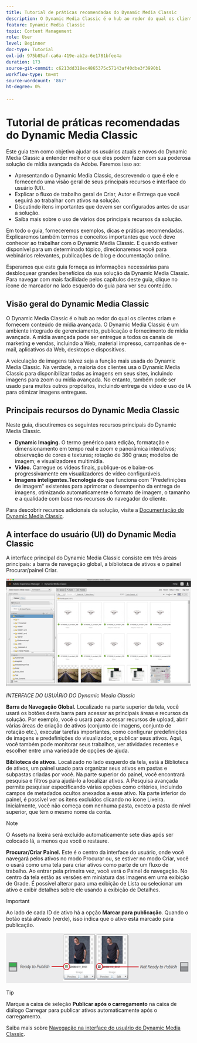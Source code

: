 ```yaml
---
title: Tutorial de práticas recomendadas do Dynamic Media Classic
description: O Dynamic Media Classic é o hub ao redor do qual os clientes criam e fornecem conteúdo de mídia avançada. Este tutorial de práticas recomendadas foi criado para ajudar os usuários atuais e novos do Dynamic Media Classic a entender melhor o que eles podem fazer com esta solução avançada de mídia do Adobe. Nesta parte do tutorial, você aprenderá o que é o Dynamic Media Classic e obterá uma breve visão sobre seus principais recursos e a interface do usuário.
feature: Dynamic Media Classic
topic: Content Management
role: User
level: Beginner
doc-type: Tutorial
exl-id: 975b85af-ca6a-419e-ab2a-6e1781bfee4a
duration: 173
source-git-commit: c6213dd318ec4865375c57143af40dbe3f3990b1
workflow-type: tm+mt
source-wordcount: '867'
ht-degree: 0%

---
```


# Tutorial de práticas recomendadas do Dynamic Media Classic

Este guia tem como objetivo ajudar os usuários atuais e novos do Dynamic Media Classic a entender melhor o que eles podem fazer com sua poderosa solução de mídia avançada da Adobe. Faremos isso ao:

- Apresentando o Dynamic Media Classic, descrevendo o que é ele e fornecendo uma visão geral de seus principais recursos e interface do usuário (UI).
- Explicar o fluxo de trabalho geral de Criar, Autor e Entrega que você seguirá ao trabalhar com ativos na solução.
- Discutindo itens importantes que devem ser configurados antes de usar a solução.
- Saiba mais sobre o uso de vários dos principais recursos da solução.

Em todo o guia, forneceremos exemplos, dicas e práticas recomendadas. Explicaremos também termos e conceitos importantes que você deve conhecer ao trabalhar com o Dynamic Media Classic. E quando estiver disponível para um determinado tópico, direcionaremos você para webinários relevantes, publicações de blog e documentação online.

Esperamos que este guia forneça as informações necessárias para desbloquear grandes benefícios da sua solução da Dynamic Media Classic. Para navegar com mais facilidade pelos capítulos deste guia, clique no ícone de marcador no lado esquerdo do guia para ver seu conteúdo.

## Visão geral do Dynamic Media Classic

O Dynamic Media Classic é o hub ao redor do qual os clientes criam e fornecem conteúdo de mídia avançada. O Dynamic Media Classic é um ambiente integrado de gerenciamento, publicação e fornecimento de mídia avançada. A mídia avançada pode ser entregue a todos os canais de marketing e vendas, incluindo a Web, material impresso, campanhas de e-mail, aplicativos da Web, desktops e dispositivos.

A veiculação de imagens talvez seja a função mais usada do Dynamic Media Classic. Na verdade, a maioria dos clientes usa o Dynamic Media Classic para disponibilizar todas as imagens em seus sites, incluindo imagens para zoom ou mídia avançada. No entanto, também pode ser usado para muitos outros propósitos, incluindo entrega de vídeo e uso de IA para otimizar imagens entregues.

## Principais recursos do Dynamic Media Classic

Neste guia, discutiremos os seguintes recursos principais do Dynamic Media Classic.

- **Dynamic Imaging.** O termo genérico para edição, formatação e dimensionamento em tempo real e zoom e panorâmica interativos; observação de cores e texturas; rotação de 360 graus; modelos de imagem; e visualizadores multimídia.
- **Vídeo.** Carregue os vídeos finais, publique-os e baixe-os progressivamente em visualizadores de vídeo configuráveis.
- **Imagens inteligentes.Tecnologia do** que funciona com &quot;Predefinições de imagem&quot; existentes para aprimorar o desempenho da entrega de imagens, otimizando automaticamente o formato de imagem, o tamanho e a qualidade com base nos recursos do navegador do cliente.

Para descobrir recursos adicionais da solução, visite a [Documentação do Dynamic Media Classic](https://experienceleague.adobe.com/docs/dynamic-media-classic/using/intro/introduction.html).

## A interface do usuário (UI) do Dynamic Media Classic

A interface principal do Dynamic Media Classic consiste em três áreas principais: a barra de navegação global, a biblioteca de ativos e o painel Procurar/painel Criar.

![imagem](assets/overview/overview-dmc-ui-ew.png)

_INTERFACE DO USUÁRIO DO Dynamic Media Classic_

**Barra de Navegação Global.** Localizado na parte superior da tela, você usará os botões desta barra para acessar as principais áreas e recursos da solução. Por exemplo, você o usará para acessar recursos de upload, abrir várias áreas de criação de ativos (conjunto de imagens, conjunto de rotação etc.), executar tarefas importantes, como configurar predefinições de imagens e predefinições do visualizador, e publicar seus ativos. Aqui, você também pode monitorar seus trabalhos, ver atividades recentes e escolher entre uma variedade de opções de ajuda.

**Biblioteca de ativos.** Localizado no lado esquerdo da tela, está a Biblioteca de ativos, um painel usado para organizar seus ativos em pastas e subpastas criadas por você. Na parte superior do painel, você encontrará pesquisa e filtros para ajudá-lo a localizar ativos. A Pesquisa avançada permite pesquisar especificando várias opções como critérios, incluindo campos de metadados ocultos anexados a esse ativo. Na parte inferior do painel, é possível ver os itens excluídos clicando no ícone Lixeira. Inicialmente, você não começa com nenhuma pasta, exceto a pasta de nível superior, que tem o mesmo nome da conta.

>[!NOTE]
>
>O Assets na lixeira será excluído automaticamente sete dias após ser colocado lá, a menos que você o restaure.

**Procurar/Criar Painel.** Este é o centro da interface do usuário, onde você navegará pelos ativos no modo Procurar ou, se estiver no modo Criar, você o usará como uma tela para criar ativos como parte de um fluxo de trabalho. Ao entrar pela primeira vez, você verá o Painel de navegação. No centro da tela estão as versões em miniatura das imagens em uma exibição de Grade. É possível alterar para uma exibição de Lista ou selecionar um ativo e exibir detalhes sobre ele usando a exibição de Detalhes.

>[!IMPORTANT]
>
>Ao lado de cada ID de ativo há a opção **Marcar para publicação**. Quando o botão está ativado (verde), isso indica que o ativo está marcado para publicação.

![imagem](assets/overview/overview-mark-for-publish.png)

>[!TIP]
>
>Marque a caixa de seleção **Publicar após o carregamento** na caixa de diálogo Carregar para publicar ativos automaticamente após o carregamento.

Saiba mais sobre [Navegação na interface do usuário do Dynamic Media Classic](https://experienceleague.adobe.com/docs/dynamic-media-classic/using/getting-started/navigation-basics.html).
